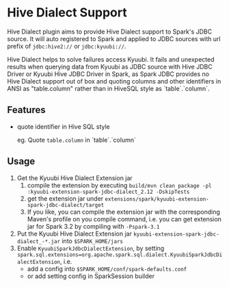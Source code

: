 <!--
 - Licensed to the Apache Software Foundation (ASF) under one or more
 - contributor license agreements.  See the NOTICE file distributed with
 - this work for additional information regarding copyright ownership.
 - The ASF licenses this file to You under the Apache License, Version 2.0
 - (the "License"); you may not use this file except in compliance with
 - the License.  You may obtain a copy of the License at
 -
 -   http://www.apache.org/licenses/LICENSE-2.0
 -
 - Unless required by applicable law or agreed to in writing, software
 - distributed under the License is distributed on an "AS IS" BASIS,
 - WITHOUT WARRANTIES OR CONDITIONS OF ANY KIND, either express or implied.
 - See the License for the specific language governing permissions and
 - limitations under the License.
 -->


# Hive Dialect Support

Hive Dialect plugin aims to provide Hive Dialect support to Spark's JDBC source.
It will auto registered to Spark and applied to JDBC sources with url prefix of `jdbc:hive2://` or `jdbc:kyuubi://`.

Hive Dialect helps to solve failures access Kyuubi. It fails and unexpected results when querying data from Kyuubi as JDBC source with Hive JDBC Driver or Kyuubi Hive JDBC Driver in Spark, as Spark JDBC provides no Hive Dialect support out of box and quoting columns and other identifiers in ANSI as "table.column" rather than in HiveSQL style as \`table\`.\`column\`. 


## Features

- quote identifier in Hive SQL style

  eg. Quote `table.column` in \`table\`.\`column\`

## Usage

1. Get the Kyuubi Hive Dialect Extension jar
    1. compile the extension by executing `build/mvn clean package -pl :kyuubi-extension-spark-jdbc-dialect_2.12 -DskipTests`
    2. get the extension jar under `extensions/spark/kyuubi-extension-spark-jdbc-dialect/target`
    3. If you like, you can compile the extension jar with the corresponding Maven's profile on you compile command, i.e. you can get extension jar for Spark 3.2 by compiling with `-Pspark-3.1`
2. Put the Kyuubi Hive Dialect Extension jar `kyuubi-extension-spark-jdbc-dialect_-*.jar` into `$SPARK_HOME/jars`
3. Enable `KyuubiSparkJdbcDialectExtension`, by setting `spark.sql.extensions=org.apache.spark.sql.dialect.KyuubiSparkJdbcDialectExtension`, i.e. 
   - add a config into `$SPARK_HOME/conf/spark-defaults.conf`
   - or add setting config in SparkSession builder

